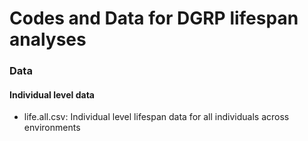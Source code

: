 # Codes and Data for DGRP lifespan analyses

### Data

#### Individual level data

* life.all.csv: Individual level lifespan data for all individuals across environments

##### 

